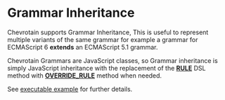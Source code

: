 # Grammar Inheritance

Chevrotain supports Grammar Inheritance, This is useful to represent multiple variants of the same grammar
for example a grammar for ECMAScript 6 **extends** an ECMAScript 5.1 grammar.

Chevrotain Grammars are JavaScript classes, so Grammar inheritance is simply JavaScript inheritance
with the replacement of the [**RULE**](https://chevrotain.io/documentation/11_0_0/classes/CstParser.html#RULE)
DSL method with [**OVERRIDE_RULE**](https://chevrotain.io/documentation/11_0_0/classes/CstParser.html#OVERRIDE_RULE) method when needed.

See [executable example](https://github.com/chevrotain/chevrotain/tree/master/examples/parser/inheritance)
for further details.
